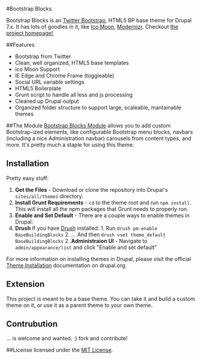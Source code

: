 #Bootstrap Blocks

Bootstrap Blocks is an [Twitter Bootstrap](http://twitter.github.com/bootstrap), HTML5 BP base theme for Drupal 7.x. It has lots of goodies in it, like [Ico Moon](http://icomoon.io/), [Modernizr](http://modernizr.com/). Checkout [the project homepage!](http://basethe.me).

##Features
 - Bootstrap from Twitter
 - Clean, well organized, HTML5 base templates
 - Ico Moon Support
 - IE Edge and Chrome Frame (toggleable)
 - Social URL variable settings
 - HTML5 Boilerplate
 - Grunt script to handle all less and js processing
 - Cleaned up Drupal output
 - Organized folder structure to support large, scaleable, mantainable themes
 

##The Module
[Bootstrap Blocks Module](https://github.com/patrickocoffeyo/BootstrapBlocksModule) allows you to add custom Bootstrap-ized elements, like configurable Bootstrap menu blocks, navbars (including a nice Administration navbar) carousels from content types, and more. It's pretty much a staple for using this theme.

## Installation
Pretty easy stuff:

1. **Get the Files** - Download or clone the repository into Drupal's <code>sites/all/themes</code> directory.
2. **Install Grunt Requirements** - <code>cd</code> to the theme root and run <code>npm install</code>. This will install all the npm packages that Grunt needs to properly run.
3. **Enable and Set Default** - There are a couple ways to enable themes in Drupal:
 1. **Drush** If you have [Drush](http://drupal.org/project/drush) installed:
		1. Run <code>drush pm-enable BaseBuildingBlocks</code>
		2. … And then <code>drush vset theme_default BaseBuildingBlocks</code>
	2. **Administraion UI** - Navigate to <code>admin/appearance/list</code> and click "Enable and set default"

For more information on installing themes in Drupal, please visit the official [Theme Installation](http://drupal.org/node/456) documentation on drupal.org.

## Extension
This project is meant to be a base theme. You can take it and build a custom theme on it, or use it as a parent theme to your own theme.

## Contrubution
… is welcome and wanted. :) fork and contribute!

##License 
licensed under the [MIT License](http://en.wikipedia.org/wiki/MIT_License).


